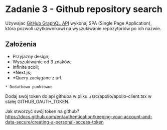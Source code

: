 # Zadanie 3 - Github repository search

Używajac [GitHub GraphQL API](https://docs.github.com/en/graphql) wykonaj SPA (Single Page Application), która pozwoli użytkownikowi na wyszukiwanie repozytoriów po ich nazwie.

## Założenia

- Przyjazny design;
- Wyszukiwanie od 3 znaków;
- Infinite scoll;
- \*Next.js;
- \*Query zaciągane z url.

`* Dodatkowo punktowne`

Dodaj swój token do api githuba w pliku ./src/apollo/apollo-client.tsx w stałej GITHUB_OAUTH_TOKEN. 

Jak stworzyć swój token na github? https://docs.github.com/en/authentication/keeping-your-account-and-data-secure/creating-a-personal-access-token
